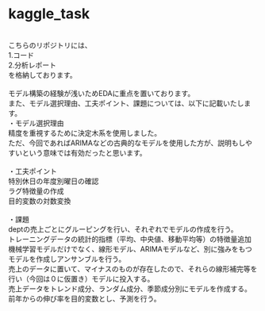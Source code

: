 # kaggle_task
</br>
こちらのリポジトリには、</br>
1.コード</br>
2.分析レポート</br>
を格納しております。</br>
</br>
モデル構築の経験が浅いためEDAに重点を置いております。</br>
また、モデル選択理由、工夫ポイント、課題については、以下に記載いたします。</br>
・モデル選択理由</br>
精度を重視するために決定木系を使用しました。</br>
ただ、今回であればARIMAなどの古典的なモデルを使用した方が、説明もしやすいという意味では有効だったと思います。</br>
</br>
・工夫ポイント</br>
特別休日の年度別曜日の確認</br>
ラグ特徴量の作成</br>
目的変数の対数変換</br>
</br>
・課題</br>
deptの売上ごとにグルーピングを行い、それぞれでモデルの作成を行う。</br>
トレーニングデータの統計的指標（平均、中央値、移動平均等）の特徴量追加</br>
機械学習モデルだけでなく、線形モデル、ARIMAモデルなど、別に強みをもつモデルを作成しアンサンブルを行う。</br>
売上のデータに置いて、マイナスのものが存在したので、それらの線形補完等を行い（今回は０に仮置き）モデルに投入する。</br>
売上データをトレンド成分、ランダム成分、季節成分別にモデルを作成する。</br>
前年からの伸び率を目的変数とし、予測を行う。</br>
</br>
